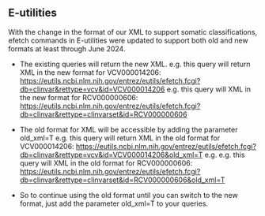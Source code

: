 ## E-utilities


With the change in the format of our XML to support somatic classifications, efetch commands in E-utilities were updated to support both old and new formats at least through June 2024.

* The existing queries will return the new XML.
    e.g. this query will return XML in the new format for VCV000014206:
    https://eutils.ncbi.nlm.nih.gov/entrez/eutils/efetch.fcgi?db=clinvar&rettype=vcv&id=VCV000014206
    e.g. this query will XML in the new format for RCV000000606:
    https://eutils.ncbi.nlm.nih.gov/entrez/eutils/efetch.fcgi?db=clinvar&rettype=clinvarset&id=RCV000000606

* The old format for XML will be accessible by adding the parameter old_xml=T
    e.g. this query will return XML in the old format for VCV000014206:
    https://eutils.ncbi.nlm.nih.gov/entrez/eutils/efetch.fcgi?db=clinvar&rettype=vcv&id=VCV000014206&old_xml=T
    e.g. e.g. this query will XML in the old format for RCV000000606:
    https://eutils.ncbi.nlm.nih.gov/entrez/eutils/efetch.fcgi?db=clinvar&rettype=clinvarset&id=RCV000000606&old_xml=T
* So to continue using the old format until you can switch to the new format, just add the parameter old_xml=T to your queries.


